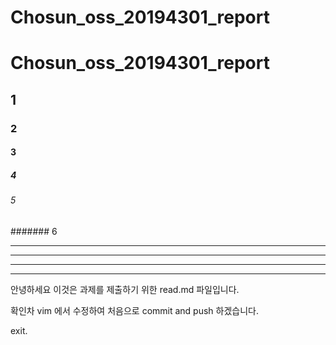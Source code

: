 # Chosun_oss_20194301_report
# Chosun_oss_20194301_report
## 1
### 2
#### 3
##### 4
###### 5
####### 6

---
***
---
***



안녕하세요 이것은 과제를 제출하기 위한 read.md 파일입니다.

확인차 vim 에서 수정하여 처음으로 commit and push 하겠습니다.

exit.


